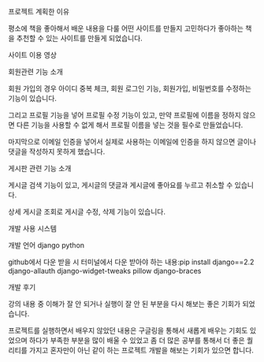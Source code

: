 프로젝트 계획한 이유

평소에 책을 좋아해서 배운 내용을 다룰 어떤 사이트를 만들지 고민하다가 좋아하는 책을 추천할 수 있는 사이트를 만들게 되었습니다.



사이트 이용 영상



회원관련 기능 소개

회원 가입의 경우 아이디 중복 체크, 회원 로그인 기능, 회원가입, 비밀번호를 수정하는 기능이 있습니다.

그리고 프로필 기능을 넣어 프로필 수정 기능이 있고, 만약 프로필에 이름을 정하지 않으면 다른 기능을 사용할 수 없게 해서 프로필 이름을 넣는 것을 필수로 만들었습니다.

마지막으로 이메일 인증을 넣어서 실제로 사용하는 이메일에 인증을 하지 않으면 글이나 댓글을 작성하지 못하게 했습니다.



게시판 관련 기능 소개

게시글 검색 기능이 있고, 게시글의 댓글과 게시글에 좋아요를 누르고 취소할 수 있습니다.

상세 게시글 조회로 게시글 수정, 삭제 기능이 있습니다.



개발 사용 시스템

개발 언어 django python

github에서 다운 받을 시 터미널에서 다운 받아야 하는 내용:pip install django==2.2 django-allauth django-widget-tweaks pillow django-braces



개발 후기

강의 내용 중 이해가 잘 안 되거나 실행이 잘 안 된 부분을 다시 해보는 좋은 기회가 되었습니다.

프로젝트를 실행하면서 배우지 않았던 내용은 구글링을 통해서 새롭게 배우는 기회도 있었으며 하다가 부족한 부분을 많이 배울 수 있었고 좀 더 많은 공부를 통해서 더 좋은 퀄리티를 가지고 혼자만이 아닌 같이 하는 프로젝트 개발을 해보는 기회가 있으면 합니다.



